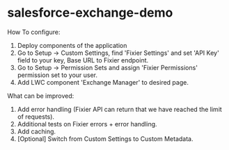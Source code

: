 # salesforce-exchange-demo

How To configure:

1) Deploy components of the application
2) Go to Setup -> Custom Settings, find 'Fixier Settings' and set 'API Key' field to your key, Base URL to Fixier endpoint.
3) Go to Setup -> Permission Sets and assign 'Fixier Permissions' permission set to your user.
4) Add LWC component 'Exchange Manager' to desired page.

What can be improved:
1) Add error handling (Fixier API can return that we have reached the limit of requests).
2) Additional tests on Fixier errors + error handling.
3) Add caching.
4) [Optional] Switch from Custom Settings to Custom Metadata.